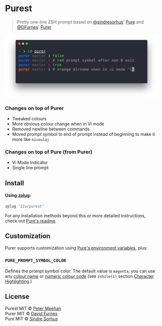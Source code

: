 # Purest

> Pretty one-line ZSH prompt based on [@sindresorhus](https://github.)' [Pure](https://github.com/sindresorhus/pure) and [@DFurnes](https://github.)' [Purer](https://github.com/DFurnes/purer)

![purest](screenshot.png)

### Changes on top of Purer
* Tweaked colours
* More obvious colour change when in Vi mode
* Removed newline between commands
* Moved prompt symbol to end of prompt instead of beginning to make it more like `nicoulaj`

### Changes on top of Pure (from Purer)
* Vi Mode Indicator
* Single line prompt

## Install

#### Using [zplug](https://github.com/zplug/zplug):

```zsh
zplug "22a/purest"
```

For any installation methods beyond this or more detailed instructions, check out [Pure's readme](https://github.com/sindresorhus/pure/blob/master/readme.md#install).

## Customization

Purer supports customization using [Pure's environment variables](https://github.com/sindresorhus/pure#options), plus:

### `PURE_PROMPT_SYMBOL_COLOR`

Defines the prompt symbol color. The default value is `magenta`; you can use any [colour name](https://wiki.archlinux.org/index.php/Zsh#Colors) or [numeric colour code](https://upload.wikimedia.org/wikipedia/commons/1/15/Xterm_256color_chart.svg) (see `zshzle(1)` section [Character Highlighting](http://zsh.sourceforge.net/Doc/Release/Zsh-Line-Editor.html#Character-Highlighting).)

## License

Purest MIT © [Peter Meehan](http://22a.io) <br/>
Purer MIT © [David Furnes](http://dfurnes.com) <br/>
Pure MIT © [Sindre Sorhus](http://sindresorhus.com)
